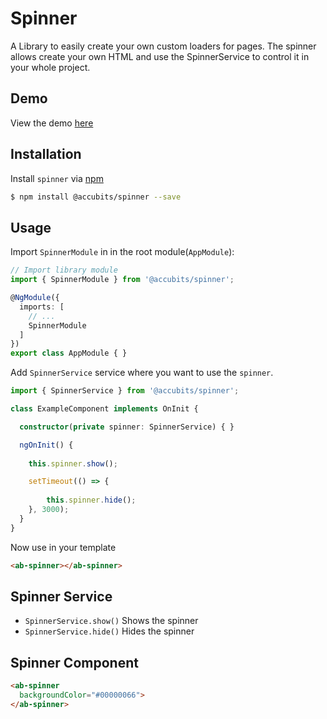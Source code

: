# Spinner
A Library to easily create your own custom loaders for pages. The spinner allows create your own HTML and use the SpinnerService to control it in your whole project.

## Demo

View the demo [here](http://52.220.41.10/spinner)

## Installation

Install `spinner` via [npm](https://www.npmjs.com/package/@accubits/spinner)

```bash
$ npm install @accubits/spinner --save
```

## Usage

Import `SpinnerModule` in  in the root module(`AppModule`):
```typescript
// Import library module
import { SpinnerModule } from '@accubits/spinner';

@NgModule({
  imports: [
    // ...
    SpinnerModule
  ]
})
export class AppModule { }
```

Add `SpinnerService` service where you want to use the `spinner`.
```typescript
import { SpinnerService } from '@accubits/spinner';

class ExampleComponent implements OnInit {

  constructor(private spinner: SpinnerService) { }

  ngOnInit() {
    
    this.spinner.show();

    setTimeout(() => {
       
        this.spinner.hide();
    }, 3000);
  }
}
```

Now use in your template
```html
<ab-spinner></ab-spinner>
```

## Spinner Service

- `SpinnerService.show()`  Shows the spinner
- `SpinnerService.hide()`  Hides the spinner

## Spinner Component

```html
<ab-spinner
  backgroundColor="#00000066">
</ab-spinner>
```
